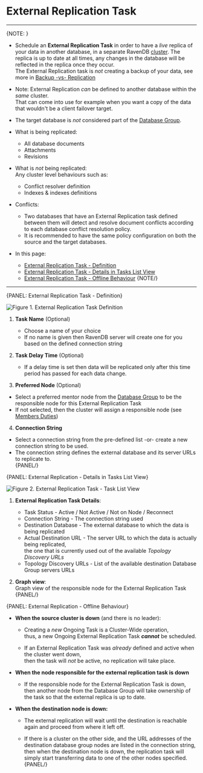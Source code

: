 ﻿# External Replication Task
---

{NOTE: }

* Schedule an **External Replication Task** in order to have a _live_ replica of your data in another database, 
  in a separate RavenDB [cluster](../../../../studio/server/cluster/cluster-view). 
  The replica is up to date at all times, any changes in the database will be reflected in the replica once they occur.  
  The External Replication task is _not_ creating a backup of your data, see more in [Backup -vs- Replication](../../../../studio/database/tasks/ongoing-tasks/backup-task#backup-task--vs--replication-task)  

* Note: External Replication _can_ be defined to another database within the _same_ cluster.  
  That can come into use for example when you want a copy of the data that wouldn't be a client failover target.  

* The target database is _not_ considered part of the [Database Group](../../../../studio/database/settings/manage-database-group).  

* What is being replicated:  
  * All database documents  
  * Attachments  
  * Revisions  

* What is _not_ being replicated:  
  Any cluster level behaviours such as:  
  *  Conflict resolver definition  
  *  Indexes & indexes definitions  

* Conflicts:  
  * Two databases that have an External Replication task defined between them will detect and resolve document conflicts according to each database conflict resolution policy.  
  * It is recommended to have the same policy configuration on both the source and the target databases.  

* In this page:  
  * [External Replication Task - Definition](../../../../studio/database/tasks/ongoing-tasks/external-replication-task#external-replication-task---definition)  
  * [External Replication Task - Details in Tasks List View](../../../../studio/database/tasks/ongoing-tasks/external-replication-task#external-replication---details-in-tasks-list-view)  
  * [External Replication Task - Offline Behaviour](../../../../studio/database/tasks/ongoing-tasks/external-replication-task#external-replication---offline-behaviour)
{NOTE/}

---

{PANEL: External Replication Task - Definition}

![Figure 1. External Replication Task Definition](images/external-replication-1.png "Create New External Replication Task")

1. **Task Name** (Optional)  
   * Choose a name of your choice  
   * If no name is given then RavenDB server will create one for you based on the defined connection string  

2. **Task Delay Time** (Optional)  
   * If a delay time is set then data will be replicated only after this time period has passed for each data change.  

3. **Preferred Node** (Optional)  
  * Select a preferred mentor node from the [Database Group](../../../../studio/database/settings/manage-database-group) to be the responsible node for this External Replication Task  
  * If not selected, then the cluster will assign a responsible node (see [Members Duties](../../../../studio/database/settings/manage-database-group#database-group-topology---members-duties))  

4. **Connection String**  
  * Select a connection string from the pre-defined list -or- create a new connection string to be used.  
  * The connection string defines the external database and its server URLs to replicate to.  
{PANEL/}

{PANEL: External Replication - Details in Tasks List View}

![Figure 2. External Replication Task - Task List View](images/external-replication-2.png "Tasks List View Details")

1. **External Replication Task Details**:
   *  Task Status - Active / Not Active / Not on Node / Reconnect  
   *  Connection String - The connection string used  
   *  Destination Database - The external database to which the data is being replicated  
   *  Actual Destination URL - The server URL to which the data is actually being replicated,  
      the one that is currently used out of the available _Topology Discovery URLs_  
   *  Topology Discovery URLs - List of the available destination Database Group servers URLs  

2. **Graph view**:  
   Graph view of the responsible node for the External Replication Task  
{PANEL/}

{PANEL: External Replication - Offline Behaviour}

* **When the source cluster is down** (and there is no leader):  

  * Creating a _new_ Ongoing Task is a Cluster-Wide operation,  
    thus, a new Ongoing External Replication Task ***cannot*** be scheduled.  

  * If an External Replication Task was _already_ defined and active when the cluster went down,  
    then the task will _not_ be active, no replication will take place.

* **When the node responsible for the external replication task is down**  

  * If the responsible node for the External Replication Task is down,  
    then another node from the Database Group will take ownership of the task so that the external replica is up to date.  

* **When the destination node is down:**  

  * The external replication will wait until the destination is reachable again and proceed from where it left off.  

  * If there is a cluster on the other side, and the URL addresses of the destination database group nodes are listed in the connection string, 
    then when the destination node is down, the replication task will simply start transferring data to one of the other nodes specified.  
{PANEL/}
